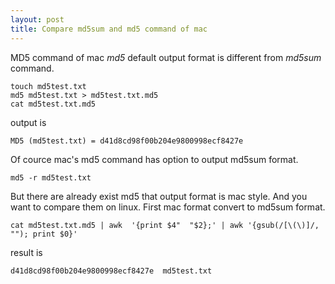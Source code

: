 ```yaml
---
layout: post
title: Compare md5sum and md5 command of mac
---
```


MD5 command of mac *md5* default output format is different from *md5sum* command.


```
touch md5test.txt
md5 md5test.txt > md5test.txt.md5
cat md5test.txt.md5
```
output is
```
MD5 (md5test.txt) = d41d8cd98f00b204e9800998ecf8427e
```

Of cource mac's md5 command has option to output md5sum format.

```
md5 -r md5test.txt
```

But there are already exist md5 that output format is mac style.
And you want to compare them on linux.
First mac format convert to md5sum format.
```
cat md5test.txt.md5 | awk  '{print $4"  "$2};' | awk '{gsub(/[\(\)]/, ""); print $0}'
```
result is
```
d41d8cd98f00b204e9800998ecf8427e  md5test.txt
```
